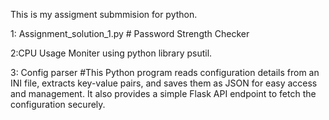 This is my assigment submmision for python.

1: Assignment_solution_1.py # Password Strength Checker

2:CPU Usage Moniter using python library psutil.

3: Config parser   #This Python program reads configuration details from an INI file, extracts key-value pairs, and saves them as JSON for easy access and management. It also provides a simple Flask API endpoint to fetch the configuration securely.

